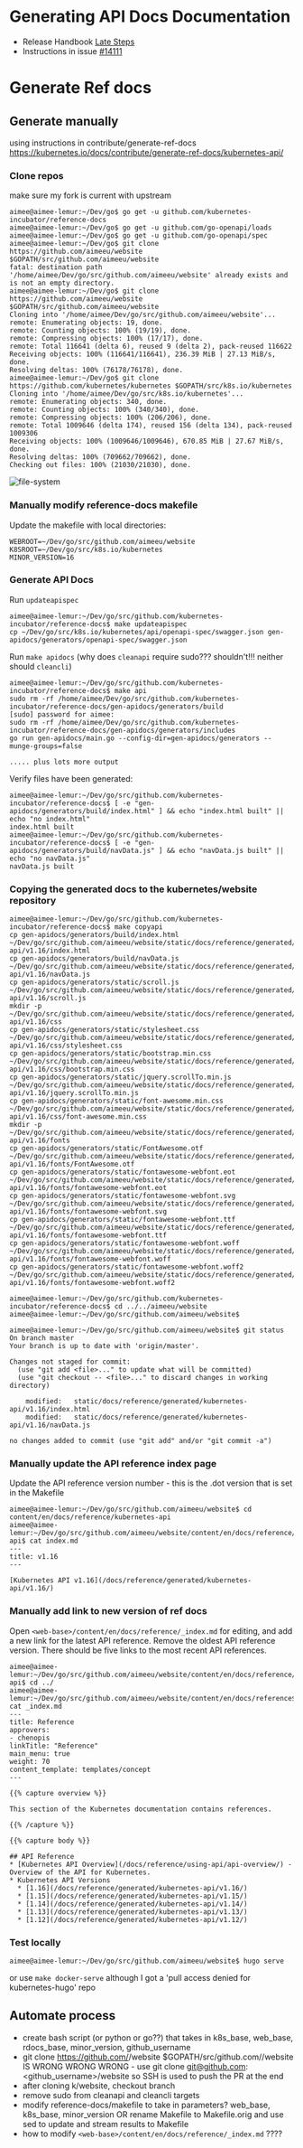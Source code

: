 # Generating API Docs Documentation
- Release Handbook [Late Steps](https://github.com/kubernetes/sig-release/tree/master/release-team/role-handbooks/docs#late-steps-weeks-9-11)
- Instructions in issue [#14111](https://github.com/kubernetes/website/issues/14111)

# Generate Ref docs
## Generate manually
using instructions in contribute/generate-ref-docs https://kubernetes.io/docs/contribute/generate-ref-docs/kubernetes-api/
### Clone repos
make sure my fork is current with upstream

```shell
aimee@aimee-lemur:~/Dev/go$ go get -u github.com/kubernetes-incubator/reference-docs
aimee@aimee-lemur:~/Dev/go$ go get -u github.com/go-openapi/loads
aimee@aimee-lemur:~/Dev/go$ go get -u github.com/go-openapi/spec
aimee@aimee-lemur:~/Dev/go$ git clone https://github.com/aimeeu/website $GOPATH/src/github.com/aimeeu/website
fatal: destination path '/home/aimee/Dev/go/src/github.com/aimeeu/website' already exists and is not an empty directory.
aimee@aimee-lemur:~/Dev/go$ git clone https://github.com/aimeeu/website $GOPATH/src/github.com/aimeeu/website
Cloning into '/home/aimee/Dev/go/src/github.com/aimeeu/website'...
remote: Enumerating objects: 19, done.
remote: Counting objects: 100% (19/19), done.
remote: Compressing objects: 100% (17/17), done.
remote: Total 116641 (delta 6), reused 9 (delta 2), pack-reused 116622
Receiving objects: 100% (116641/116641), 236.39 MiB | 27.13 MiB/s, done.
Resolving deltas: 100% (76178/76178), done.
aimee@aimee-lemur:~/Dev/go$ git clone https://github.com/kubernetes/kubernetes $GOPATH/src/k8s.io/kubernetes
Cloning into '/home/aimee/Dev/go/src/k8s.io/kubernetes'...
remote: Enumerating objects: 340, done.
remote: Counting objects: 100% (340/340), done.
remote: Compressing objects: 100% (206/206), done.
remote: Total 1009646 (delta 174), reused 156 (delta 134), pack-reused 1009306
Receiving objects: 100% (1009646/1009646), 670.85 MiB | 27.67 MiB/s, done.
Resolving deltas: 100% (709662/709662), done.
Checking out files: 100% (21030/21030), done.

```
![file-system](../img/apiDocsReposLocal.png)

### Manually modify reference-docs makefile

Update the makefile with local directories:
```
WEBROOT=~/Dev/go/src/github.com/aimeeu/website
K8SROOT=~/Dev/go/src/k8s.io/kubernetes
MINOR_VERSION=16
```

### Generate API Docs

Run ```updateapispec```
```shell
aimee@aimee-lemur:~/Dev/go/src/github.com/kubernetes-incubator/reference-docs$ make updateapispec
cp ~/Dev/go/src/k8s.io/kubernetes/api/openapi-spec/swagger.json gen-apidocs/generators/openapi-spec/swagger.json
```

Run ```make apidocs``` (why does ```cleanapi``` require sudo??? shouldn't!!! neither should ```cleancli```)
```shell
aimee@aimee-lemur:~/Dev/go/src/github.com/kubernetes-incubator/reference-docs$ make api
sudo rm -rf /home/aimee/Dev/go/src/github.com/kubernetes-incubator/reference-docs/gen-apidocs/generators/build
[sudo] password for aimee:
sudo rm -rf /home/aimee/Dev/go/src/github.com/kubernetes-incubator/reference-docs/gen-apidocs/generators/includes
go run gen-apidocs/main.go --config-dir=gen-apidocs/generators --munge-groups=false

..... plus lots more output
```

Verify files have been generated:
```shell
aimee@aimee-lemur:~/Dev/go/src/github.com/kubernetes-incubator/reference-docs$ [ -e "gen-apidocs/generators/build/index.html" ] && echo "index.html built" || echo "no index.html"
index.html built
aimee@aimee-lemur:~/Dev/go/src/github.com/kubernetes-incubator/reference-docs$ [ -e "gen-apidocs/generators/build/navData.js" ] && echo "navData.js built" || echo "no navData.js"
navData.js built
```

### Copying the generated docs to the kubernetes/website repository

```shell
aimee@aimee-lemur:~/Dev/go/src/github.com/kubernetes-incubator/reference-docs$ make copyapi
cp gen-apidocs/generators/build/index.html ~/Dev/go/src/github.com/aimeeu/website/static/docs/reference/generated/kubernetes-api/v1.16/index.html
cp gen-apidocs/generators/build/navData.js ~/Dev/go/src/github.com/aimeeu/website/static/docs/reference/generated/kubernetes-api/v1.16/navData.js
cp gen-apidocs/generators/static/scroll.js ~/Dev/go/src/github.com/aimeeu/website/static/docs/reference/generated/kubernetes-api/v1.16/scroll.js
mkdir -p ~/Dev/go/src/github.com/aimeeu/website/static/docs/reference/generated/kubernetes-api/v1.16/css
cp gen-apidocs/generators/static/stylesheet.css ~/Dev/go/src/github.com/aimeeu/website/static/docs/reference/generated/kubernetes-api/v1.16/css/stylesheet.css
cp gen-apidocs/generators/static/bootstrap.min.css ~/Dev/go/src/github.com/aimeeu/website/static/docs/reference/generated/kubernetes-api/v1.16/css/bootstrap.min.css
cp gen-apidocs/generators/static/jquery.scrollTo.min.js ~/Dev/go/src/github.com/aimeeu/website/static/docs/reference/generated/kubernetes-api/v1.16/jquery.scrollTo.min.js
cp gen-apidocs/generators/static/font-awesome.min.css ~/Dev/go/src/github.com/aimeeu/website/static/docs/reference/generated/kubernetes-api/v1.16/css/font-awesome.min.css
mkdir -p ~/Dev/go/src/github.com/aimeeu/website/static/docs/reference/generated/kubernetes-api/v1.16/fonts
cp gen-apidocs/generators/static/FontAwesome.otf ~/Dev/go/src/github.com/aimeeu/website/static/docs/reference/generated/kubernetes-api/v1.16/fonts/FontAwesome.otf
cp gen-apidocs/generators/static/fontawesome-webfont.eot ~/Dev/go/src/github.com/aimeeu/website/static/docs/reference/generated/kubernetes-api/v1.16/fonts/fontawesome-webfont.eot
cp gen-apidocs/generators/static/fontawesome-webfont.svg ~/Dev/go/src/github.com/aimeeu/website/static/docs/reference/generated/kubernetes-api/v1.16/fonts/fontawesome-webfont.svg
cp gen-apidocs/generators/static/fontawesome-webfont.ttf ~/Dev/go/src/github.com/aimeeu/website/static/docs/reference/generated/kubernetes-api/v1.16/fonts/fontawesome-webfont.ttf
cp gen-apidocs/generators/static/fontawesome-webfont.woff ~/Dev/go/src/github.com/aimeeu/website/static/docs/reference/generated/kubernetes-api/v1.16/fonts/fontawesome-webfont.woff
cp gen-apidocs/generators/static/fontawesome-webfont.woff2 ~/Dev/go/src/github.com/aimeeu/website/static/docs/reference/generated/kubernetes-api/v1.16/fonts/fontawesome-webfont.woff2

aimee@aimee-lemur:~/Dev/go/src/github.com/kubernetes-incubator/reference-docs$ cd ../../aimeeu/website
aimee@aimee-lemur:~/Dev/go/src/github.com/aimeeu/website$

aimee@aimee-lemur:~/Dev/go/src/github.com/aimeeu/website$ git status
On branch master
Your branch is up to date with 'origin/master'.

Changes not staged for commit:
  (use "git add <file>..." to update what will be committed)
  (use "git checkout -- <file>..." to discard changes in working directory)

	modified:   static/docs/reference/generated/kubernetes-api/v1.16/index.html
	modified:   static/docs/reference/generated/kubernetes-api/v1.16/navData.js

no changes added to commit (use "git add" and/or "git commit -a")

```

### Manually update the API reference index page
Update the API reference version number - this is the .dot version that is set in the Makefile

```shell
aimee@aimee-lemur:~/Dev/go/src/github.com/aimeeu/website$ cd content/en/docs/reference/kubernetes-api
aimee@aimee-lemur:~/Dev/go/src/github.com/aimeeu/website/content/en/docs/reference/kubernetes-api$ cat index.md
---
title: v1.16
---

[Kubernetes API v1.16](/docs/reference/generated/kubernetes-api/v1.16/)
```

### Manually add link to new version of ref docs

Open ```<web-base>/content/en/docs/reference/_index.md``` for editing, and add a new link for the latest API reference. Remove the oldest API reference version. There should be five links to the most recent API references.

```shell
aimee@aimee-lemur:~/Dev/go/src/github.com/aimeeu/website/content/en/docs/reference/kubernetes-api$ cd ../
aimee@aimee-lemur:~/Dev/go/src/github.com/aimeeu/website/content/en/docs/reference$ cat _index.md
---
title: Reference
approvers:
- chenopis
linkTitle: "Reference"
main_menu: true
weight: 70
content_template: templates/concept
---

{{% capture overview %}}

This section of the Kubernetes documentation contains references.

{{% /capture %}}

{{% capture body %}}

## API Reference
* [Kubernetes API Overview](/docs/reference/using-api/api-overview/) - Overview of the API for Kubernetes.
* Kubernetes API Versions
  * [1.16](/docs/reference/generated/kubernetes-api/v1.16/)
  * [1.15](/docs/reference/generated/kubernetes-api/v1.15/)
  * [1.14](/docs/reference/generated/kubernetes-api/v1.14/)
  * [1.13](/docs/reference/generated/kubernetes-api/v1.13/)
  * [1.12](/docs/reference/generated/kubernetes-api/v1.12/)
```

### Test locally

```shell
aimee@aimee-lemur:~/Dev/go/src/github.com/aimeeu/website$ hugo serve
```

or use ```make docker-serve``` although I got a 'pull access denied for kubernetes-hugo' repo

## Automate process

- create bash script (or python or go??) that takes in k8s_base, web_base, rdocs_base, minor_version, github_username
- git clone https://github.com/<your-username>/website $GOPATH/src/github.com/<your-username>/website  IS WRONG WRONG WRONG - use git clone git@github.com:<github_username>/website so SSH is used to push the PR at the end
- after cloning k/website, checkout branch
- remove sudo from cleanapi and cleancli targets
- modify reference-docs/makefile to take in parameters? web_base, k8s_base, minor_version  OR rename Makefile to Makefile.orig and use sed to update and stream results to Makefile
- how to modify ```<web-base>/content/en/docs/reference/_index.md```  ????
